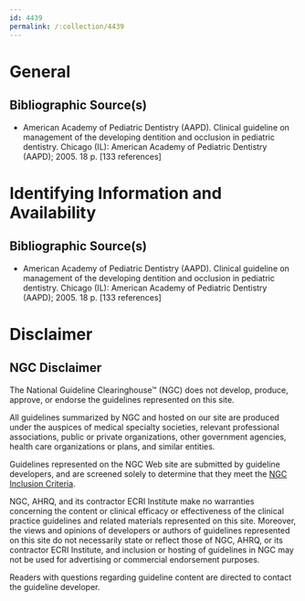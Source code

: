 ```yaml
---
id: 4439
permalink: /:collection/4439
---
```


# General

## Bibliographic Source(s)

- American Academy of Pediatric Dentistry (AAPD). Clinical guideline on management of the developing dentition and occlusion in pediatric dentistry. Chicago (IL): American Academy of Pediatric Dentistry (AAPD); 2005. 18 p. [133 references]

# Identifying Information and Availability

## Bibliographic Source(s)

- American Academy of Pediatric Dentistry (AAPD). Clinical guideline on management of the developing dentition and occlusion in pediatric dentistry. Chicago (IL): American Academy of Pediatric Dentistry (AAPD); 2005. 18 p. [133 references]

# Disclaimer

## NGC Disclaimer

The National Guideline Clearinghouse™ (NGC) does not develop, produce, approve, or endorse the guidelines represented on this site.

All guidelines summarized by NGC and hosted on our site are produced under the auspices of medical specialty societies, relevant professional associations, public or private organizations, other government agencies, health care organizations or plans, and similar entities.

Guidelines represented on the NGC Web site are submitted by guideline developers, and are screened solely to determine that they meet the [NGC Inclusion Criteria](/help-and-about/summaries/inclusion-criteria).

NGC, AHRQ, and its contractor ECRI Institute make no warranties concerning the content or clinical efficacy or effectiveness of the clinical practice guidelines and related materials represented on this site. Moreover, the views and opinions of developers or authors of guidelines represented on this site do not necessarily state or reflect those of NGC, AHRQ, or its contractor ECRI Institute, and inclusion or hosting of guidelines in NGC may not be used for advertising or commercial endorsement purposes.

Readers with questions regarding guideline content are directed to contact the guideline developer.

